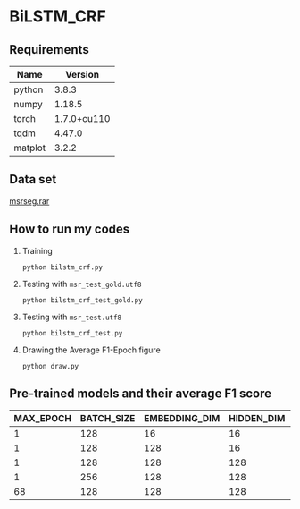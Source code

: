 # BiLSTM_CRF
## Requirements

|Name   |Version    |
|-------|-----------|
|python |3.8.3      |
|numpy  |1.18.5     |
|torch  |1.7.0+cu110|
|tqdm   |4.47.0     |
|matplot|3.2.2      |

## Data set
[msrseg.rar](https://github.com/guzy0324/BiLSTM_CRF/releases/download/v0.1.0/msrseg.rar)

## How to run my codes
1. Training

    ```shell
    python bilstm_crf.py
    ```

2. Testing with `msr_test_gold.utf8`

    ```shell
    python bilstm_crf_test_gold.py
    ```

3. Testing with `msr_test.utf8`

    ```shell
    python bilstm_crf_test.py
    ```

4. Drawing the Average F1-Epoch figure
    ```shell
    python draw.py
    ```

## Pre-trained models and their average F1 score
|MAX_EPOCH|BATCH_SIZE|EMBEDDING_DIM|HIDDEN_DIM|Link                                                                      |
|---------|----------|-------------|----------|--------------------------------------------------------------------------|
|1        |128       |16           |16        |[1.128.16.16.7z](https://github.com/guzy0324/BiLSTM_CRF/releases/download/v0.0.0/1.128.16.16.7z)   |
|1        |128       |128          |16        |[1.128.128.16.7z](https://github.com/guzy0324/BiLSTM_CRF/releases/download/v0.0.0/1.128.128.16.7z)  |
|1        |128       |128          |128       |[1.128.128.128.7z](https://github.com/guzy0324/BiLSTM_CRF/releases/download/v0.0.0/1.128.128.128.7z) |
|1        |256       |128          |128       |[1.256.128.128.7z](https://github.com/guzy0324/BiLSTM_CRF/releases/download/v0.0.0/1.256.128.128.7z) |
|68       |128       |128          |128       |[68.128.128.128.7z](https://github.com/guzy0324/BiLSTM_CRF/releases/download/v0.0.0/68.128.128.128.7z)|
